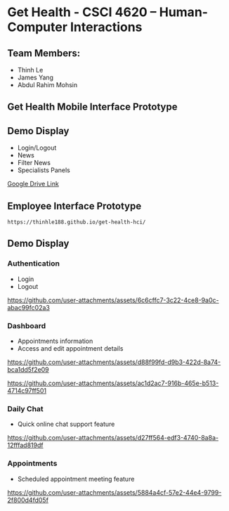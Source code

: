 # Get Health - CSCI 4620 – Human-Computer Interactions

## Team Members:

-   Thinh Le
-   James Yang
-   Abdul Rahim Mohsin

## Get Health Mobile Interface Prototype

## Demo Display

-   Login/Logout
-   News
-   Filter News
-   Specialists Panels

[Google Drive Link](https://drive.google.com/file/d/1BqVJFko4rSRJNYjwB9NL6lriza2yKK2s/view?usp=sharing)

## Employee Interface Prototype

`https://thinhle188.github.io/get-health-hci/`

## Demo Display

### Authentication

-   Login
-   Logout

https://github.com/user-attachments/assets/6c6cffc7-3c22-4ce8-9a0c-abac99fc02a3

### Dashboard

-   Appointments information
-   Access and edit appointment details

https://github.com/user-attachments/assets/d88f99fd-d9b3-422d-8a74-bca1dd5f2e09

https://github.com/user-attachments/assets/ac1d2ac7-916b-465e-b513-4714c97ff501

### Daily Chat

-   Quick online chat support feature

https://github.com/user-attachments/assets/d27ff564-edf3-4740-8a8a-12fffad819df

### Appointments

-   Scheduled appointment meeting feature

https://github.com/user-attachments/assets/5884a4cf-57e2-44e4-9799-2f800d4fd05f
